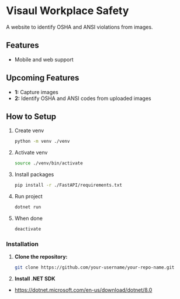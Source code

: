 # Visaul Workplace Safety

A website to identify OSHA and ANSI violations from images.

## Features

- Mobile and web support

## Upcoming Features

- **1:** Capture images
- **2:** Identify OSHA and ANSI codes from uploaded images

## How to Setup

1. Create venv
    ```bash
    python -m venv ./venv
2. Activate venv
    ```bash
    source ./venv/bin/activate
3. Install packages
    ```bash
    pip install -r ./FastAPI/requirements.txt
4. Run project
    ```bash
    dotnet run
5. When done
    ```bash
    deactivate

### Installation

1. **Clone the repository:**
   ```bash
   git clone https://github.com/your-username/your-repo-name.git
2. **Install .NET SDK**
- https://dotnet.microsoft.com/en-us/download/dotnet/8.0
